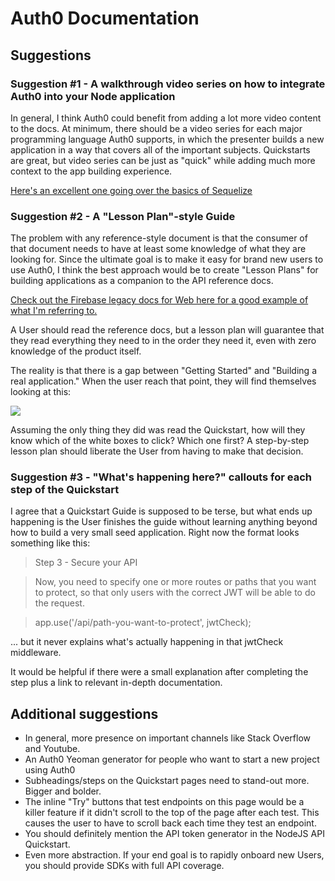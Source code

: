 # Auth0 Documentation

## Suggestions

### Suggestion #1 - A walkthrough video series on how to integrate Auth0 into your Node application

In general, I think Auth0 could benefit from adding a lot more video content to the docs. At minimum, there should be a video series for each major programming language Auth0 supports, in which the presenter builds a new application in a way that covers all of the important subjects. Quickstarts are great, but video series can be just as "quick" while adding much more context to the app building experience.

[Here's an excellent one going over the basics of Sequelize](https://www.youtube.com/watch?v=qsDvJrGMSUY&list=PL5ze0DjYv5DYBDfl0vF_VRxEu8JdTIHlR)

### Suggestion #2 - A "Lesson Plan"-style Guide

The problem with any reference-style document is that the consumer of that document needs to have at least some knowledge of what they are looking for. Since the ultimate goal is to make it easy for brand new users to use Auth0, I think the best approach would be to create "Lesson Plans" for building applications as a companion to the API reference docs.

[Check out the Firebase legacy docs for Web here for a good example of what I'm referring to.](https://www.firebase.com/docs/web/guide/)

A User should read the reference docs, but a lesson plan will guarantee that they read everything they need to in the order they need it, even with zero knowledge of the product itself.

The reality is that there is a gap between "Getting Started" and "Building a real application." When the user reach that point, they will find themselves looking at this:

![](http://i.imgur.com/PZTpNXE.png)

Assuming the only thing they did was read the Quickstart, how will they know which of the white boxes to click? Which one first? A step-by-step lesson plan should liberate the User from having to make that decision.

### Suggestion #3 - "What's happening here?" callouts for each step of the Quickstart

I agree that a Quickstart Guide is supposed to be terse, but what ends up happening is the User finishes the guide without learning anything beyond how to build a very small seed application. Right now the format looks something like this:

> Step 3 - Secure your API

> Now, you need to specify one or more routes or paths that you want to protect, so that only users with the correct JWT will be able to do the request.

> app.use('/api/path-you-want-to-protect', jwtCheck);

... but it never explains what's actually happening in that jwtCheck middleware.

It would be helpful if there were a small explanation after completing the step plus a link to relevant in-depth documentation.

## Additional suggestions

* In general, more presence on important channels like Stack Overflow and Youtube.
* An Auth0 Yeoman generator for people who want to start a new project using Auth0
* Subheadings/steps on the Quickstart pages need to stand-out more. Bigger and bolder.
* The inline "Try" buttons that test endpoints on this page would be a killer feature if it didn't scroll to the top of the page after each test. This causes the user to have to scroll back each time they test an endpoint.
* You should definitely mention the API token generator in the NodeJS API Quickstart.
* Even more abstraction. If your end goal is to rapidly onboard new Users, you should provide SDKs with full API coverage.
